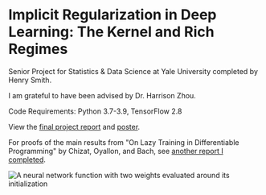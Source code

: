 # Implicit Regularization in Deep Learning: The Kernel and Rich Regimes

Senior Project for Statistics &amp; Data Science at Yale University completed by Henry Smith.

I am grateful to have been advised by Dr. Harrison Zhou.

Code Requirements: Python 3.7-3.9, TensorFlow 2.8

View the [final project report](https://github.com/smithhenryd/NN-Kernel-and-Rich-Regimes/blob/main/Report/S%26DS_492_report_final_Henry_Smith.pdf) and [poster](https://github.com/smithhenryd/NN-Kernel-and-Rich-Regimes/blob/main/Poster/S%26DS_492_poster_final_Henry_Smith.pdf).

For proofs of the main results from "On Lazy Training in Differentiable Programming" by Chizat, Oyallon, and Bach, see [another report I completed](https://github.com/smithhenryd/Lazy-Training/blob/main/S%26DS_432_Final_Report_Henry_Smith.pdf).

![A neural network function with two weights evaluated around its initialization](https://github.com/smithhenryd/NN-Kernel-and-Rich-Regimes/blob/main/Imgs/Linearized_Model/linearized_model.gif)
